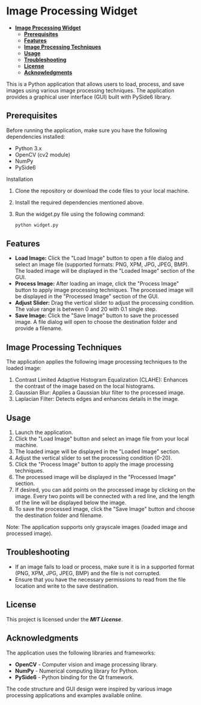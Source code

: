 # **Image Processing Widget**

- [**Image Processing Widget**](#image-processing-widget)
	- [**Prerequisites**](#prerequisites)
	- [**Features**](#features)
	- [**Image Processing Techniques**](#image-processing-techniques)
	- [**Usage**](#usage)
	- [**Troubleshooting**](#troubleshooting)
	- [**License**](#license)
	- [**Acknowledgments**](#acknowledgments)


This is a Python application that allows users to load, process, and save images using various image processing techniques. The application provides a graphical user interface (GUI) built with PySide6 library.

## **Prerequisites**

Before running the application, make sure you have the following dependencies installed:

- Python 3.x
- OpenCV (cv2 module)
- NumPy
- PySide6

Installation

1. Clone the repository or download the code files to your local machine.

1. Install the required dependencies mentioned above.

1. Run the widget.py file using the following command:

	```bash
	python widget.py
	```

## **Features**

- **Load Image:** Click the "Load Image" button to open a file dialog and select an image file (supported formats: PNG, XPM, JPG, JPEG, BMP). The loaded image will be displayed in the "Loaded Image" section of the GUI.
- **Process Image:** After loading an image, click the "Process Image" button to apply image processing techniques. The processed image will be displayed in the "Processed Image" section of the GUI.
- **Adjust Slider:** Drag the vertical slider to adjust the processing condition. The value range is between 0 and 20 with 0.1 single step.
- **Save Image:** Click the "Save Image" button to save the processed image. A file dialog will open to choose the destination folder and provide a filename.

## **Image Processing Techniques**

The application applies the following image processing techniques to the loaded image:

1. Contrast Limited Adaptive Histogram Equalization (CLAHE): Enhances the contrast of the image based on the local histograms.
1. Gaussian Blur: Applies a Gaussian blur filter to the processed image.
1. Laplacian Filter: Detects edges and enhances details in the image.

## **Usage**

1. Launch the application.
1. Click the "Load Image" button and select an image file from your local machine.
1. The loaded image will be displayed in the "Loaded Image" section.
1. Adjust the vertical slider to set the processing condition (0-20).
1. Click the "Process Image" button to apply the image processing techniques.
1. The processed image will be displayed in the "Processed Image" section.
1. If desired, you can add points on the processed image by clicking on the image. Every two points will be connected with a red line, and the length of the line will be displayed below the image.
1. To save the processed image, click the "Save Image" button and choose the destination folder and filename.

Note: The application supports only grayscale images (loaded image and processed image).

## **Troubleshooting**

- If an image fails to load or process, make sure it is in a supported format (PNG, XPM, JPG, JPEG, BMP) and the file is not corrupted.
- Ensure that you have the necessary permissions to read from the file location and write to the save destination.

## **License**

This project is licensed under the ***MIT License***.

## **Acknowledgments**

The application uses the following libraries and frameworks:

- **OpenCV** - Computer vision and image processing library.
- **NumPy** - Numerical computing library for Python.
- **PySide6** - Python binding for the Qt framework.

The code structure and GUI design were inspired by various image processing applications and examples available online.